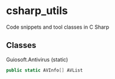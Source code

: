 # csharp_utils

Code snippets and tool classes in C Sharp

## Classes

Guiosoft.Antivirus (static)

```c#
public static AVInfo[] AVList
```
